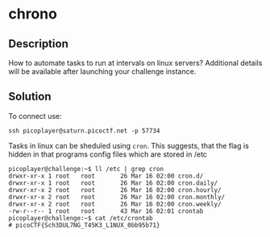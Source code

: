 # chrono

## Description
How to automate tasks to run at intervals on linux servers?
Additional details will be available after launching your challenge instance.

## Solution
To connect use:
```
ssh picoplayer@saturn.picoctf.net -p 57734
```

Tasks in linux can be sheduled using `cron`. This suggests, that the flag is hidden in that programs config files which are stored in /etc

```
picoplayer@challenge:~$ ll /etc | grep cron
drwxr-xr-x 1 root   root       26 Mar 16 02:00 cron.d/
drwxr-xr-x 1 root   root       26 Mar 16 02:00 cron.daily/
drwxr-xr-x 2 root   root       26 Mar 16 02:00 cron.hourly/
drwxr-xr-x 2 root   root       26 Mar 16 02:00 cron.monthly/
drwxr-xr-x 2 root   root       26 Mar 16 02:00 cron.weekly/
-rw-r--r-- 1 root   root       43 Mar 16 02:01 crontab
picoplayer@challenge:~$ cat /etc/crontab
# picoCTF{Sch3DUL7NG_T45K3_L1NUX_0bb95b71}
```
